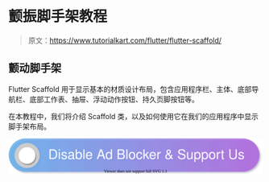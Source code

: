 # 颤振脚手架教程

> 原文：<https://www.tutorialkart.com/flutter/flutter-scaffold/>

## 颤动脚手架

Flutter Scaffold 用于显示基本的材质设计布局，包含应用程序栏、主体、底部导航栏、底部工作表、抽屉、浮动动作按钮、持久页脚按钮等。

在本教程中，我们将介绍 Scaffold 类，以及如何使用它在我们的应用程序中显示脚手架布局。

[![](img/925da31b32d6bc3827932f6c8afb11bb.png)](https://www.tutorialkart.com/)